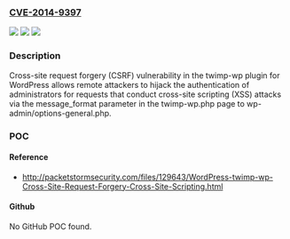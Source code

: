 ### [CVE-2014-9397](https://cve.mitre.org/cgi-bin/cvename.cgi?name=CVE-2014-9397)
![](https://img.shields.io/static/v1?label=Product&message=n%2Fa&color=blue)
![](https://img.shields.io/static/v1?label=Version&message=n%2Fa&color=blue)
![](https://img.shields.io/static/v1?label=Vulnerability&message=n%2Fa&color=brighgreen)

### Description

Cross-site request forgery (CSRF) vulnerability in the twimp-wp plugin for WordPress allows remote attackers to hijack the authentication of administrators for requests that conduct cross-site scripting (XSS) attacks via the message_format parameter in the twimp-wp.php page to wp-admin/options-general.php.

### POC

#### Reference
- http://packetstormsecurity.com/files/129643/WordPress-twimp-wp-Cross-Site-Request-Forgery-Cross-Site-Scripting.html

#### Github
No GitHub POC found.


